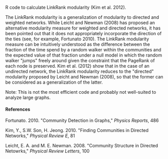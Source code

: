 R code to calculate LinkRank modularity (Kim et al. 2012). 

The LinkRank modularity is a generalization of modularity to directed and weighted networks. While Leicht and Newman (2008) has proposed an alternative modularity measure for weighted and directed networks, it has been pointed out that it does not appropriately incorporate the direction of the ties (see, for example, Fortunato 2010). The LinkRank modularity measure can be intuitively understood as the difference between the fraction of the time spend by a random walker within the communities and the expected value of that fraction under a null model in which the random walker "jumps" freely around given the constraint that the PageRank of each node is preserved. Kim et al. (2012) show that in the case of an undirected network, the LinkRank modularity reduces to the "directed" modularity proposed by Leicht and Newman (2008), so that the former can be considered as a generalization of the latter.

Note: This is not the most efficient code and probably not well-suited to analyze large graphs.

#### References

Fortunato. 2010. "Community Detection in Graphs," _Physics Reports_, 486

Kim, Y., S.W. Son, H. Jeong. 2010. "Finding Communities in Directed Networks," _Physical Review E_, 81

Leicht, E. A. and M. E. Newman. 2008. "Community Structure in Directed Netowrks," _Physical Review Letters_, 100

